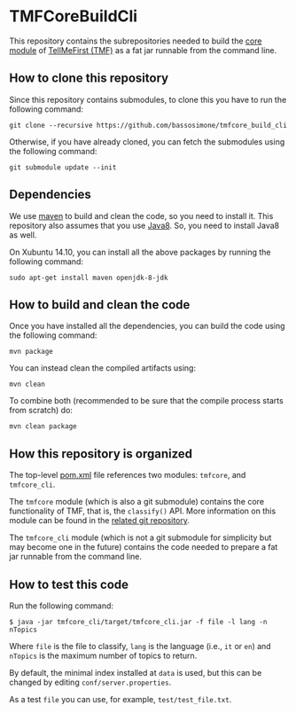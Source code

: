 # TMFCoreBuildCli

This repository contains the subrepositories needed to build the
[core module](https://github.com/bassosimone/tmfcore) of
[TellMeFirst (TMF)](http://tellmefirst.polito.it/) as a fat
jar runnable from the command line.

## How to clone this repository

Since this repository contains submodules, to clone this you have to
run the following command:

    git clone --recursive https://github.com/bassosimone/tmfcore_build_cli

Otherwise, if you have already cloned, you can fetch the submodules using
the following command:

    git submodule update --init

## Dependencies

We use [maven](http://maven.apache.org/) to build and clean the code,
so you need to install it. This repository also assumes that you use
[Java8](https://jdk8.java.net/). So, you need to install Java8 as well.

On Xubuntu 14.10, you can install all the above packages by running
the following command:

    sudo apt-get install maven openjdk-8-jdk

## How to build and clean the code

Once you have installed all the dependencies, you can build the
code using the following command:

    mvn package

You can instead clean the compiled artifacts using:

    mvn clean

To combine both (recommended to be sure that the compile process
starts from scratch) do:

    mvn clean package

## How this repository is organized

The top-level
[pom.xml](https://github.com/bassosimone/tmfcore_build/blob/master/pom.xml)
file references two modules: `tmfcore`, and `tmfcore_cli`.

The `tmfcore` module (which is also a git submodule) contains the core
functionality of TMF, that is, the `classify()` API. More information on
this module can be found in the [related git
repository](https://github.com/bassosimone/tmfcore).

The `tmfcore_cli` module (which is not a git submodule for simplicity but
may become one in the future) contains the code needed to prepare a
fat jar runnable from the command line.

## How to test this code

Run the following command:

    $ java -jar tmfcore_cli/target/tmfcore_cli.jar -f file -l lang -n nTopics

Where `file` is the file to classify, `lang` is the language (i.e., `it`
or `en`) and `nTopics` is the maximum number of topics to return.

By default, the minimal index installed at `data` is used, but this can
be changed by editing `conf/server.properties`.

As a test `file` you can use, for example, `test/test_file.txt`.
